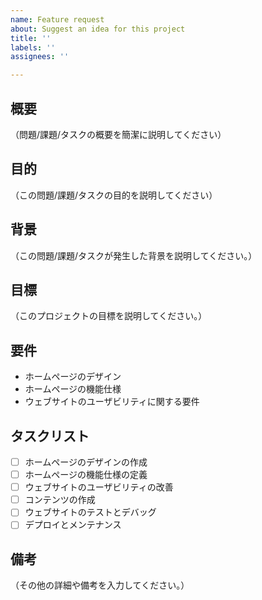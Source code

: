 ```yaml
---
name: Feature request
about: Suggest an idea for this project
title: ''
labels: ''
assignees: ''

---
```


## 概要
（問題/課題/タスクの概要を簡潔に説明してください）

## 目的
（この問題/課題/タスクの目的を説明してください）

## 背景
（この問題/課題/タスクが発生した背景を説明してください。）

## 目標
（このプロジェクトの目標を説明してください。）

## 要件
- ホームページのデザイン
- ホームページの機能仕様
- ウェブサイトのユーザビリティに関する要件

## タスクリスト
- [ ] ホームページのデザインの作成
- [ ] ホームページの機能仕様の定義
- [ ] ウェブサイトのユーザビリティの改善
- [ ] コンテンツの作成
- [ ] ウェブサイトのテストとデバッグ
- [ ] デプロイとメンテナンス

## 備考
（その他の詳細や備考を入力してください。）
